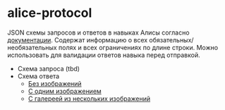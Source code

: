 # alice-protocol

JSON схемы запросов и ответов в навыках Алисы согласно [документации](https://yandex.ru/dev/dialogs/alice/doc/protocol-docpage/).
Содержат информацию о всех обязательных/необязательных полях и всех ограничениях по длине строки. 
Можно использовать для валидации ответов навыка перед отправкой.

* Схема запроса (tbd)
* Схема ответа
   - [Без изображений](response-no-image.json)
   - [С одним изображением](response-big-image.json)
   - [С галереей из нескольких изображений](response-items-list.json)
